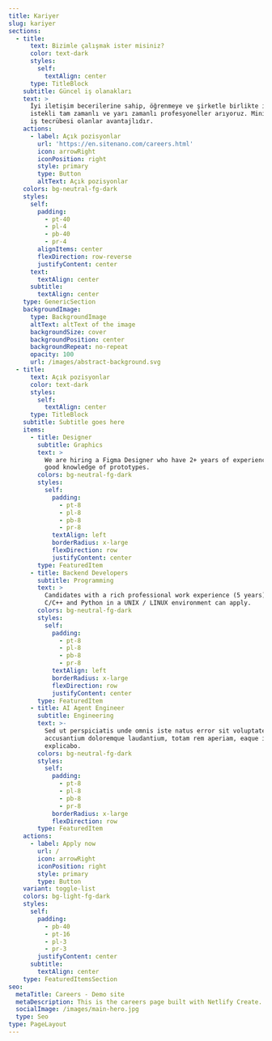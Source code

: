 ```yaml
---
title: Kariyer
slug: kariyer
sections:
  - title:
      text: Bizimle çalışmak ister misiniz?
      color: text-dark
      styles:
        self:
          textAlign: center
      type: TitleBlock
    subtitle: Güncel iş olanakları
    text: >
      İyi iletişim becerilerine sahip, öğrenmeye ve şirketle birlikte ilerlemeye
      istekli tam zamanlı ve yarı zamanlı profesyoneller arıyoruz. Minimum 3 yıl
      iş tecrübesi olanlar avantajlıdır.
    actions:
      - label: Açık pozisyonlar
        url: 'https://en.sitenano.com/careers.html'
        icon: arrowRight
        iconPosition: right
        style: primary
        type: Button
        altText: Açık pozisyonlar
    colors: bg-neutral-fg-dark
    styles:
      self:
        padding:
          - pt-40
          - pl-4
          - pb-40
          - pr-4
        alignItems: center
        flexDirection: row-reverse
        justifyContent: center
      text:
        textAlign: center
      subtitle:
        textAlign: center
    type: GenericSection
    backgroundImage:
      type: BackgroundImage
      altText: altText of the image
      backgroundSize: cover
      backgroundPosition: center
      backgroundRepeat: no-repeat
      opacity: 100
      url: /images/abstract-background.svg
  - title:
      text: Açık pozisyonlar
      color: text-dark
      styles:
        self:
          textAlign: center
      type: TitleBlock
    subtitle: Subtitle goes here
    items:
      - title: Designer
        subtitle: Graphics
        text: >
          We are hiring a Figma Designer who have 2+ years of experience and a
          good knowledge of prototypes.
        colors: bg-neutral-fg-dark
        styles:
          self:
            padding:
              - pt-8
              - pl-8
              - pb-8
              - pr-8
            textAlign: left
            borderRadius: x-large
            flexDirection: row
            justifyContent: center
        type: FeaturedItem
      - title: Backend Developers
        subtitle: Programming
        text: >
          Candidates with a rich professional work experience (5 years) using
          C/C++ and Python in a UNIX / LINUX environment can apply.
        colors: bg-neutral-fg-dark
        styles:
          self:
            padding:
              - pt-8
              - pl-8
              - pb-8
              - pr-8
            textAlign: left
            borderRadius: x-large
            flexDirection: row
            justifyContent: center
        type: FeaturedItem
      - title: AI Agent Engineer
        subtitle: Engineering
        text: >-
          Sed ut perspiciatis unde omnis iste natus error sit voluptatem
          accusantium doloremque laudantium, totam rem aperiam, eaque ipsa quae.
          explicabo.
        colors: bg-neutral-fg-dark
        styles:
          self:
            padding:
              - pt-8
              - pl-8
              - pb-8
              - pr-8
            borderRadius: x-large
            flexDirection: row
        type: FeaturedItem
    actions:
      - label: Apply now
        url: /
        icon: arrowRight
        iconPosition: right
        style: primary
        type: Button
    variant: toggle-list
    colors: bg-light-fg-dark
    styles:
      self:
        padding:
          - pb-40
          - pt-16
          - pl-3
          - pr-3
        justifyContent: center
      subtitle:
        textAlign: center
    type: FeaturedItemsSection
seo:
  metaTitle: Careers - Demo site
  metaDescription: This is the careers page built with Netlify Create.
  socialImage: /images/main-hero.jpg
  type: Seo
type: PageLayout
---
```

